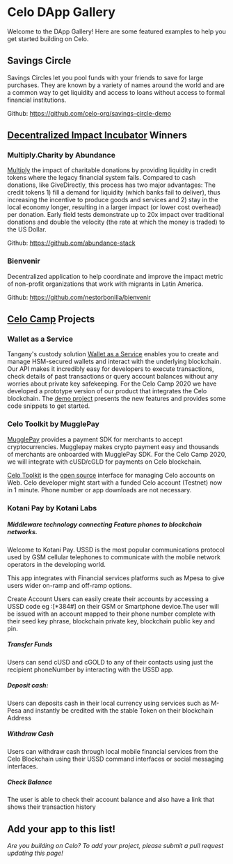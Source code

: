 # Celo DApp Gallery

Welcome to the DApp Gallery! Here are some featured examples to help you get started building on Celo.

## Savings Circle

Savings Circles let you pool funds with your friends to save for large purchases. They are known by a variety of names around the world and are a common way to get liquidity and access to loans without access to formal financial institutions.

Github: https://github.com/celo-org/savings-circle-demo

## [Decentralized Impact Incubator](https://blockchainforsocialimpact.com/incubator-winners-2020/) Winners

### Multiply.Charity by Abundance

[Multiply](https://multiply.charity/) the impact of charitable donations by providing liquidity in credit tokens where the legacy financial system fails. Compared to cash donations, like GiveDirectly, this process has two major advantages: The credit tokens 1) fill a demand for liquidity (which banks fail to deliver), thus increasing the incentive to produce goods and services and 2) stay in the local economy longer, resulting in a larger impact (or lower cost overhead) per donation. Early field tests demonstrate up to 20x impact over traditional donations and double the velocity (the rate at which the money is traded) to the US Dollar.

Github: https://github.com/abundance-stack 

### Bienvenir

Decentralized application to help coordinate and improve the impact metric of non-profit organizations that work with migrants in Latin America.

Github: https://github.com/nestorbonilla/bienvenir

## [Celo Camp](https://www.celocamp.com/) Projects

### Wallet as a Service

Tangany's custody solution [Wallet as a Service](https://docs.tangany.com/?version=latest) enables you to create and 
manage HSM-secured wallets and interact with the underlying blockchain. Our API makes it incredibly easy for developers 
to execute transactions, check details of past transactions or query account balances without any worries about private 
key safekeeping. For the Celo Camp 2020 we have developed a prototype version of our product that integrates the Celo blockchain. 
The [demo project](https://github.com/adrianmitter/celo-camp) presents the new features and provides some code snippets to get started. 

### Celo Toolkit by MugglePay

[MugglePay](https://mugglepay.com/) provides a payment SDK for merchants to accept cryptocurrencies. Mugglepay makes crypto payment easy and thousands of merchants are onboarded with MugglePay SDK. For the Celo Camp 2020, we will integrate with cUSD/cGLD for payments on Celo blockchain.

[Celo Toolkit](https://celo.mugglepay.com) is the [open source](https://github.com/MugglePay/celo-toolkit) interface for managing Celo accounts on Web. Celo developer might start with a funded Celo account (Testnet) now in 1 minute. Phone number or app downloads are not necessary.

### Kotani Pay by Kotani Labs 
##### Middleware technology connecting Feature phones to blockchain networks.
Welcome to Kotani Pay. USSD is the most popular communications protocol used by GSM cellular telephones to communicate with the mobile network operators in the developing world.

This app integrates with Financial services platforms such as Mpesa to give users wider on-ramp and off-ramp options.

Create Account Users can easily create their accounts by accessing a USSD code eg :[*384#] on their GSM or Smartphone device.The user will be issued with an account mapped to their phone number complete with their seed key phrase, blockchain private key, blockchain public key and pin.

##### Transfer Funds 
Users can send cUSD and cGOLD to any of their contacts using just the recipient phoneNumber by interacting with the USSD app. 

##### Deposit cash: 
Users can deposits cash in their local currency using services such as M-Pesa and instantly be credited with the stable Token on their blockchain Address

##### Withdraw Cash 
Users can withdraw cash through local mobile financial services from the Celo Blockchain using their USSD command interfaces or social messaging interfaces.

##### Check Balance 
The user is able to check their account balance and also have a link that shows their transaction history


## Add your app to this list!

_Are you building on Celo? To add your project, please submit a pull request updating this page!_
